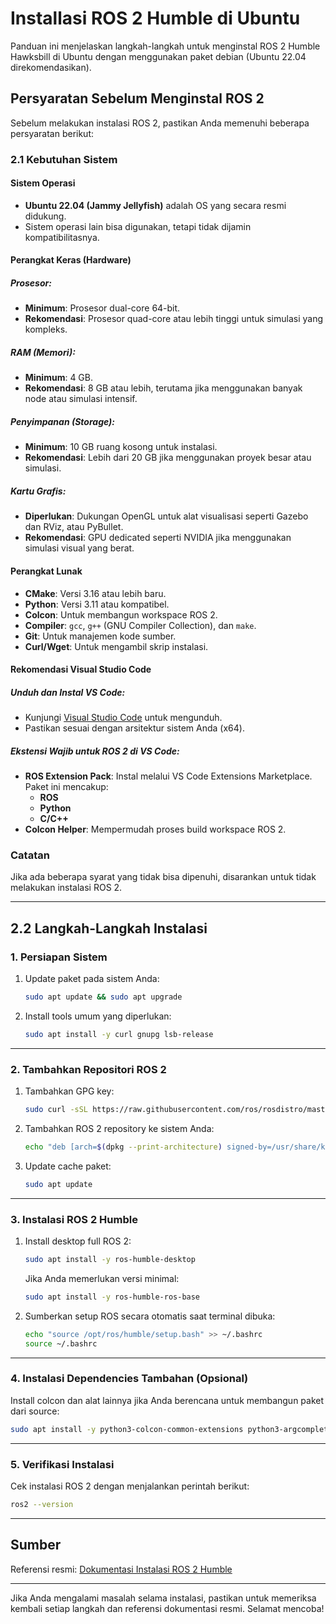 # Installasi ROS 2 Humble di Ubuntu

Panduan ini menjelaskan langkah-langkah untuk menginstal ROS 2 Humble Hawksbill di Ubuntu dengan menggunakan paket debian (Ubuntu 22.04 direkomendasikan).

## Persyaratan Sebelum Menginstal ROS 2

Sebelum melakukan instalasi ROS 2, pastikan Anda memenuhi beberapa persyaratan berikut:

### 2.1 Kebutuhan Sistem

#### Sistem Operasi
- **Ubuntu 22.04 (Jammy Jellyfish)** adalah OS yang secara resmi didukung.
- Sistem operasi lain bisa digunakan, tetapi tidak dijamin kompatibilitasnya.

#### Perangkat Keras (Hardware)

##### Prosesor:
- **Minimum**: Prosesor dual-core 64-bit.
- **Rekomendasi**: Prosesor quad-core atau lebih tinggi untuk simulasi yang kompleks.

##### RAM (Memori):
- **Minimum**: 4 GB.
- **Rekomendasi**: 8 GB atau lebih, terutama jika menggunakan banyak node atau simulasi intensif.

##### Penyimpanan (Storage):
- **Minimum**: 10 GB ruang kosong untuk instalasi.
- **Rekomendasi**: Lebih dari 20 GB jika menggunakan proyek besar atau simulasi.

##### Kartu Grafis:
- **Diperlukan**: Dukungan OpenGL untuk alat visualisasi seperti Gazebo dan RViz, atau PyBullet.
- **Rekomendasi**: GPU dedicated seperti NVIDIA jika menggunakan simulasi visual yang berat.

#### Perangkat Lunak

- **CMake**: Versi 3.16 atau lebih baru.
- **Python**: Versi 3.11 atau kompatibel.
- **Colcon**: Untuk membangun workspace ROS 2.
- **Compiler**: `gcc`, `g++` (GNU Compiler Collection), dan `make`.
- **Git**: Untuk manajemen kode sumber.
- **Curl/Wget**: Untuk mengambil skrip instalasi.

#### Rekomendasi Visual Studio Code

##### Unduh dan Instal VS Code:
- Kunjungi [Visual Studio Code](https://code.visualstudio.com/) untuk mengunduh.
- Pastikan sesuai dengan arsitektur sistem Anda (x64).

##### Ekstensi Wajib untuk ROS 2 di VS Code:
- **ROS Extension Pack**: Instal melalui VS Code Extensions Marketplace. Paket ini mencakup:
  - **ROS**
  - **Python**
  - **C/C++**
- **Colcon Helper**: Mempermudah proses build workspace ROS 2.

### Catatan
Jika ada beberapa syarat yang tidak bisa dipenuhi, disarankan untuk tidak melakukan instalasi ROS 2.

---

## 2.2 Langkah-Langkah Instalasi

### 1. Persiapan Sistem

1. Update paket pada sistem Anda:

   ```bash
   sudo apt update && sudo apt upgrade
   ```

2. Install tools umum yang diperlukan:

   ```bash
   sudo apt install -y curl gnupg lsb-release
   ```

---

### 2. Tambahkan Repositori ROS 2

1. Tambahkan GPG key:

   ```bash
   sudo curl -sSL https://raw.githubusercontent.com/ros/rosdistro/master/ros.key -o /usr/share/keyrings/ros-archive-keyring.gpg
   ```

2. Tambahkan ROS 2 repository ke sistem Anda:

   ```bash
   echo "deb [arch=$(dpkg --print-architecture) signed-by=/usr/share/keyrings/ros-archive-keyring.gpg] http://packages.ros.org/ros2/ubuntu $(lsb_release -cs) main" | sudo tee /etc/apt/sources.list.d/ros2.list > /dev/null
   ```

3. Update cache paket:

   ```bash
   sudo apt update
   ```

---

### 3. Instalasi ROS 2 Humble

1. Install desktop full ROS 2:

   ```bash
   sudo apt install -y ros-humble-desktop
   ```

   Jika Anda memerlukan versi minimal:

   ```bash
   sudo apt install -y ros-humble-ros-base
   ```

2. Sumberkan setup ROS secara otomatis saat terminal dibuka:

   ```bash
   echo "source /opt/ros/humble/setup.bash" >> ~/.bashrc
   source ~/.bashrc
   ```

---

### 4. Instalasi Dependencies Tambahan (Opsional)

Install colcon dan alat lainnya jika Anda berencana untuk membangun paket dari source:

```bash
sudo apt install -y python3-colcon-common-extensions python3-argcomplete
```

---

### 5. Verifikasi Instalasi

Cek instalasi ROS 2 dengan menjalankan perintah berikut:

```bash
ros2 --version
```

---

## Sumber

Referensi resmi: [Dokumentasi Instalasi ROS 2 Humble](https://docs.ros.org/en/humble/Installation/Ubuntu-Install-Debs.html)

---

Jika Anda mengalami masalah selama instalasi, pastikan untuk memeriksa kembali setiap langkah dan referensi dokumentasi resmi. Selamat mencoba!


